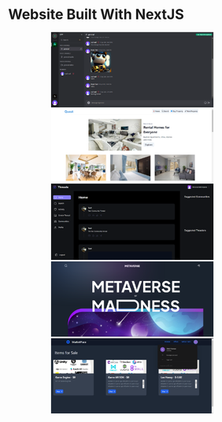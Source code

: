# Website Built With NextJS

<p align="center">
  <a href="./discord"title="Discord">
    <img alt="Discord" src="./discord/docs/3.png" width="330px"/>
  </a>
  <a href="./realstate"title="RealState">
    <img alt="RealState" src="./realstate/docs/ss1.png" width="330px"/>
  </a>
  <a href="./threads" title="Threads">
    <img alt="Threads" src="./threads/docs/3.png" width="330px"/>
  </a>
  <a href="./metaverse-landing-page" title="Metaverse Landing Page">
    <img alt="Metaverse Landing Page" src="./metaverse-landing-page/docs/1.png" width="330px"/>
  <a href="./online-marketplace" title="Online Marketplace">
    <img alt="Online Marketplace" src="./online-marketplace/docs/3.png" width="330px"/>
  </a>
</p>
